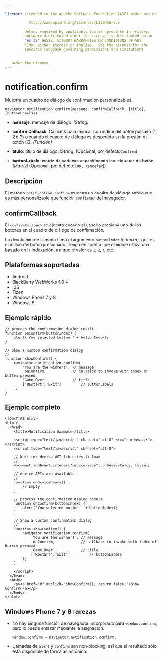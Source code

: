 ```yaml
---

license: Licensed to the Apache Software Foundation (ASF) under one or more contributor license agreements. See the NOTICE file distributed with this work for additional information regarding copyright ownership. The ASF licenses this file to you under the Apache License, Version 2.0 (the "License"); you may not use this file except in compliance with the License. You may obtain a copy of the License at

           http://www.apache.org/licenses/LICENSE-2.0
    
         Unless required by applicable law or agreed to in writing,
         software distributed under the License is distributed on an
         "AS IS" BASIS, WITHOUT WARRANTIES OR CONDITIONS OF ANY
         KIND, either express or implied.  See the License for the
         specific language governing permissions and limitations
    

   under the License.
---
```


# notification.confirm

Muestra un cuadro de diálogo de confirmación personalizables.

    navigator.notification.confirm(message, confirmCallback, [title], [buttonLabels])
    

*   **mensaje**: mensaje de diálogo. *(String)*

*   **confirmCallback**: Callback para invocar con índice del botón pulsado (1, 2 ó 3) o cuando el cuadro de diálogo es despedido sin la presión del botón (0). *(Función)*

*   **título**: título de diálogo. *(String)* (Opcional, por defecto`Confirm`)

*   **buttonLabels**: matriz de cadenas especificando las etiquetas de botón. *(Matriz)* (Opcional, por defecto [`OK, cancelar`])

## Descripción

El método `notification.confirm` muestra un cuadro de diálogo nativa que es más personalizable que función `confirmar` del navegador.

## confirmCallback

El `confirmCallback` se ejecuta cuando el usuario presiona uno de los botones en el cuadro de diálogo de confirmación.

La devolución de llamada toma el argumento `buttonIndex` *(número)*, que es el índice del botón presionado. Tenga en cuenta que el índice utiliza uno basado en la indexación, así que el valor es `1`, `2`, `3`, etc..

## Plataformas soportadas

*   Android
*   BlackBerry WebWorks 5.0 +
*   iOS
*   Tizen
*   Windows Phone 7 y 8
*   Windows 8

## Ejemplo rápido

    // process the confirmation dialog result
    function onConfirm(buttonIndex) {
        alert('You selected button ' + buttonIndex);
    }
    
    // Show a custom confirmation dialog
    //
    function showConfirm() {
        navigator.notification.confirm(
            'You are the winner!', // message
             onConfirm,            // callback to invoke with index of button pressed
            'Game Over',           // title
            ['Restart','Exit']         // buttonLabels
        );
    }
    

## Ejemplo completo

    <!DOCTYPE html>
    <html>
      <head>
        <title>Notification Example</title>
    
        <script type="text/javascript" charset="utf-8" src="cordova.js"></script>
        <script type="text/javascript" charset="utf-8">
    
        // Wait for device API libraries to load
        //
        document.addEventListener("deviceready", onDeviceReady, false);
    
        // device APIs are available
        //
        function onDeviceReady() {
            // Empty
        }
    
        // process the confirmation dialog result
        function onConfirm(buttonIndex) {
            alert('You selected button ' + buttonIndex);
        }
    
        // Show a custom confirmation dialog
        //
        function showConfirm() {
            navigator.notification.confirm(
                'You are the winner!', // message
                 onConfirm,            // callback to invoke with index of button pressed
                'Game Over',           // title
                ['Restart','Exit']         // buttonLabels
            );
        }
    
        </script>
      </head>
      <body>
        <p><a href="#" onclick="showConfirm(); return false;">Show Confirm</a></p>
      </body>
    </html>
    

## Windows Phone 7 y 8 rarezas

*   No hay ninguna función de navegador incorporado para `window.confirm`, pero lo puede enlazar mediante la asignación:
    
        window.confirm = navigator.notification.confirm;
        

*   Llamadas de `alert` y `confirm` son non-blocking, así que el resultado sólo está disponible de forma asincrónica.